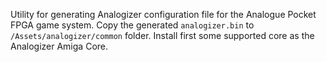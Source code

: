 Utility for generating Analogizer configuration file for the Analogue Pocket FPGA game system.
Copy the generated `analogizer.bin` to `/Assets/analogizer/common` folder.
Install first some supported core as the Analogizer Amiga Core.

